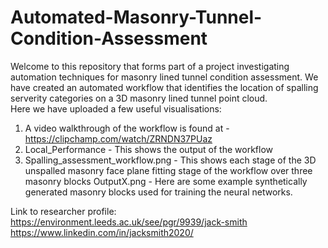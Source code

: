 # Automated-Masonry-Tunnel-Condition-Assessment
Welcome to this repository that forms part of a project investigating automation techniques for masonry lined tunnel condition assessment. We have created an automated workflow that identifies the location of spalling serverity categories on a 3D masonry lined tunnel point cloud.  
Here we have uploaded a few useful visualisations:
  1.  A video walkthrough of the workflow is found at - https://clipchamp.com/watch/ZRNDN37PUaz
  2.  Local_Performance - This shows the output of the workflow
  3.  Spalling_assessment_workflow.png - This shows each stage of the 3D unspalled masonry face plane fitting stage of the workflow over three masonry blocks
OutputX.png - Here are some example synthetically generated masonry blocks used for training the neural networks.

Link to researcher profile: https://environment.leeds.ac.uk/see/pgr/9939/jack-smith
                            https://www.linkedin.com/in/jacksmith2020/
